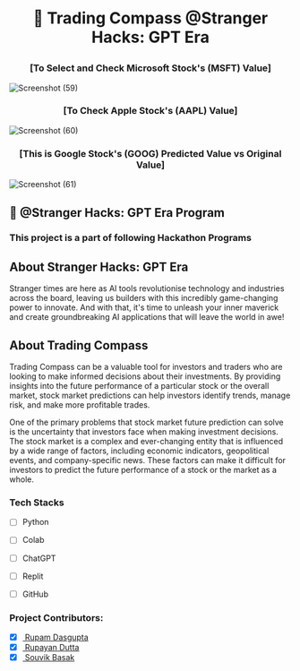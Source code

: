 # <p align = "center"> 📌 Trading Compass @Stranger Hacks: GPT Era </p>


### <p align = "center"> [To Select and Check Microsoft Stock's (MSFT) Value] </p>
![Screenshot (59)](https://user-images.githubusercontent.com/102848153/229369427-a4eeb50e-d84f-4ec6-8d7c-b548aa4a4fca.png)

### <p align = "center"> [To Check Apple Stock's (AAPL) Value] </p>
![Screenshot (60)](https://user-images.githubusercontent.com/102848153/229369534-36ea9e5b-e91e-4b98-9d18-9765056213b5.png)

### <p align = "center"> [This is Google Stock's (GOOG) Predicted Value vs Original Value] </p>
![Screenshot (61)](https://user-images.githubusercontent.com/102848153/229369709-8f3d225b-40fc-4f55-9ebc-13913b6138ec.png)




 ## 📌 @Stranger Hacks: GPT Era Program

 ### This project is a part of following Hackathon Programs

 

##  About Stranger Hacks: GPT Era
Stranger times are here as AI tools revolutionise technology and industries across the board, leaving us builders with this incredibly game-changing power to innovate. And with that, it's time to unleash your inner maverick and create groundbreaking AI applications that will leave the world in awe!


##  About Trading Compass
Trading Compass can be a valuable tool for investors and traders who are looking to make informed decisions about their investments. By providing insights into the future performance of a particular stock or the overall market, stock market predictions can help investors identify trends, manage risk, and make more profitable trades.

One of the primary problems that stock market future prediction can solve is the uncertainty that investors face when making investment decisions. The stock market is a complex and ever-changing entity that is influenced by a wide range of factors, including economic indicators, geopolitical events, and company-specific news. These factors can make it difficult for investors to predict the future performance of a stock or the market as a whole.


### Tech Stacks
- [ ] Python
- [ ] Colab
- [ ] ChatGPT
- [ ] Replit
- [ ] GitHub


### Project Contributors:
- [x] <a href="https://github.com/RupamDasgupta"> Rupam Dasgupta </a>
- [x] <a href="https://github.com/Rupayan20"> Rupayan Dutta </a>
- [x] <a href="https://github.com/souvik-basak"> Souvik Basak </a>
